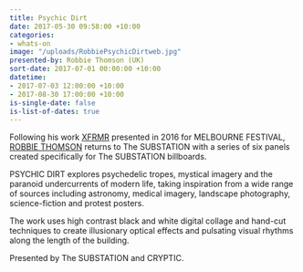 ```yaml
---
title: Psychic Dirt
date: 2017-05-30 09:58:00 +10:00
categories:
- whats-on
image: "/uploads/RobbiePsychicDirtweb.jpg"
presented-by: Robbie Thomson (UK)
sort-date: 2017-07-01 00:00:00 +10:00
datetime:
- 2017-07-03 12:00:00 +10:00
- 2017-08-30 17:00:00 +10:00
is-single-date: false
is-list-of-dates: true
---
```


Following his work [XFRMR](https://thesubstation.org.au/archive/xfrmr-mess-live/) presented in 2016 for MELBOURNE FESTIVAL, [ROBBIE THOMSON](http://www.robbiethomson.co.uk/) returns to The SUBSTATION with a series of six panels created specifically for The SUBSTATION billboards. 

PSYCHIC DIRT explores psychedelic tropes, mystical imagery and the paranoid undercurrents of modern life, taking inspiration from a wide range of sources including astronomy, medical imagery, landscape photography, science-fiction and protest posters. 

The work uses high contrast black and white digital collage and hand-cut techniques to create illusionary optical effects and pulsating visual rhythms along the length of the building.

Presented by The SUBSTATION and CRYPTIC.
